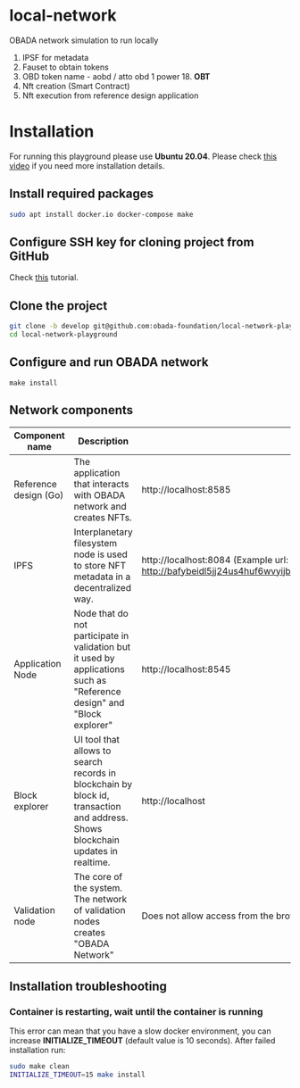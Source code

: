 # local-network
OBADA network simulation to run locally

1. IPSF for metadata
2. Fauset to obtain tokens
3. OBD token name - aobd / atto obd 1 power 18. **OBT**
4. Nft creation (Smart Contract)
5. Nft execution from reference design application

# Installation

For running this playground please use **Ubuntu 20.04**. Please check [this video](https://drive.google.com/file/d/1SczfTTY3blGGh-48BafwRX1UqJS6G-1R/view?usp=sharing) if you need more installation details.

## Install required packages

```bash
sudo apt install docker.io docker-compose make
```

## Configure SSH key for cloning project from GitHub

Check [this](https://www.inmotionhosting.com/support/server/ssh/how-to-add-ssh-keys-to-your-github-account/) tutorial.

## Clone the project

```bash
git clone -b develop git@github.com:obada-foundation/local-network-playground
cd local-network-playground
```

## Configure and run OBADA network

```
make install
```

## Network components

| Component name        | Description                                                  | Browser access URL                                           |
| --------------------- | ------------------------------------------------------------ | ------------------------------------------------------------ |
| Reference design (Go) | The application that interacts with OBADA network and creates NFTs. | http://localhost:8585                                        |
| IPFS                  | Interplanetary filesystem node is used to store NFT metadata in a decentralized way. | http://localhost:8084 (Example url: http://bafybeidl5jj24us4huf6wvyijbiwzjge3uwkgvtl7sbwoe64mz5dnam3sq.ipfs.localhost:8084/) |
| Application Node      | Node that do not participate in validation but it used by applications such as "Reference design" and "Block explorer" | http://localhost:8545                                        |
| Block explorer        | UI tool that allows to search records in blockchain by block id, transaction and address. Shows blockchain updates in realtime. | http://localhost                                             |
| Validation node       | The core of the system. The network of validation nodes creates "OBADA Network" | Does not allow access from the browser.                      |

## Installation troubleshooting

### Container is restarting, wait until the container is running
This error can mean that you have a slow docker environment, you can increase **INITIALIZE_TIMEOUT** (default value is 10 seconds). After failed installation run:
```bash
sudo make clean
INITIALIZE_TIMEOUT=15 make install
```

